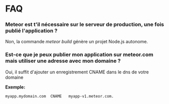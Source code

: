 # FAQ

### Meteor est t'il nécessaire sur le serveur de production, une fois publié l'application ?

Non, la commande *meteor build* génère un projet Node.js autonome.

### Est-ce que je peux publier mon application sur meteor.com mais utiliser une adresse avec mon domaine ?

Oui, il suffit d'ajouter un enregistrement CNAME dans le dns de votre domaine

**Exemple:**

    myapp.mydomain.com  CNAME   myapp-v1.meteor.com.